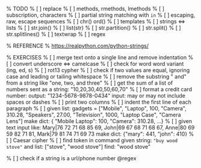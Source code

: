 


% TODO
% [ ] replace
% [ ] methods, rmethods, lmethods
% [ ] subscription, characters
% [ ] partial string matching with `in`
% [ ] escaping, raw, escape sequences
% [ ] chr() ord()
% [ ] templates
% [ ] strings <=> lists
%     [ ] str.join()
%     [ ] list(str)
%     [ ] str.partition()
%     [ ] str.split()
%     [ ] str.splitlines()
% [ ] textwrap
% [ ] regex

% REFERENCE
% https://realpython.com/python-strings/


% EXERCISES
% [ ] merge text onto a single line and remove indentation
% [ ] convert underscore <=> camelcase
% [ ] check for word word variant (ing, ed, s)
% [ ] rot13 cypher
% [ ] check if two values are equal, ignoring case and leading or tailing whitespace
% [ ] remove the substring " and" from a string like "one, two, and three"
% [ ] get the sum of a list of numbers sent as a string: "10,20,30,40,50,60,70"
% [ ] format a credit card number: output: "1234-5678-9878-0434" input: may or may not include spaces or dashes
% [ ] print two columns
% [ ] indent the first line of each paragraph
% [ ] given list:
      gadgets = ["Mobile", "Laptop", 100, "Camera", 310.28, "Speakers", 27.00, "Television", 1000, "Laptop Case", "Camera Lens"]
      make dict:
      { "Mobile Laptop": 100, "Camera": 310.28, ...}
% [ ] given text input like:
      Mary|76 72 71 68 85 69,
      John|69 67 68 71 68 67,
      Anne|80 69 59 82 71 81,
      Mark|79 81 74 71 69 73
      make dict:
      {"mary": 441, "john": 410}
% [ ] Caesar cipher
% [ ] find token in command
      given string:
      `"buy wood stove"`
      and list:
      ["stove", "wood stove"]
      find:
      "wood stove"



% [ ] check if a string is a url/phone number @regex
